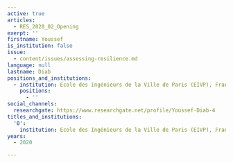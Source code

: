 ```yaml
---
active: true
articles:
  - RES_2020_02_Opening
exerpt: ''
firstname: Youssef
is_institution: false
issue:
  - content/issues/assessing-resilience.md
language: null
lastname: Diab
positions_and_institutions:
  - institution: Ecole des ingénieurs de la Ville de Paris (EIVP), France
    positions:
      - ''
social_channels:
  researchgate: https://www.researchgate.net/profile/Youssef-Diab-4
titles_and_institutions:
  '0':
    institution: Ecole des Ingénieurs de la Ville de Paris (EIVP), France
years:
  - 2020

---
```

